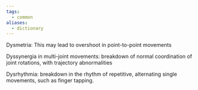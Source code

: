 ```yaml
---
tags:
  - common
aliases:
  - dictionary
---
```

Dysmetria: This may lead to overshoot in point-to-point movements

Dyssynergia in multi-joint movements: breakdown of normal coordination of joint rotations, with trajectory abnormalities

Dysrhythmia: breakdown in the rhythm of repetitive, alternating single movements, such as finger tapping.